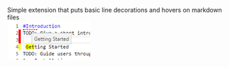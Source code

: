 Simple extension that puts basic line decorations and hovers on markdown files  
![screenshot](img/ScreenShot.png)